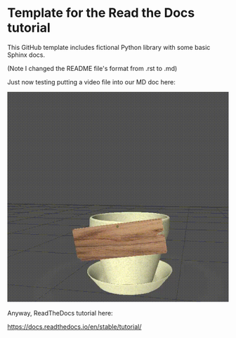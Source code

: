 # Template for the Read the Docs tutorial

This GitHub template includes fictional Python library
with some basic Sphinx docs.

(Note I changed the README file's format from .rst to .md)

Just now testing putting a video file into our MD doc here:

![Day Progress GIF](media/day-progress.gif)

Anyway, ReadTheDocs tutorial here:

<https://docs.readthedocs.io/en/stable/tutorial/>
